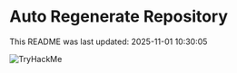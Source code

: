 # Auto Regenerate Repository

This README was last updated: 2025-11-01 10:30:05

 ![TryHackMe](https://tryhackme.com/badge/533634)